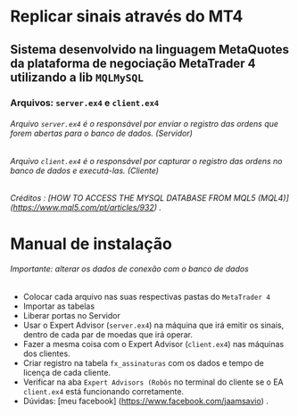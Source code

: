 # Replicar sinais através do MT4
## Sistema desenvolvido na linguagem MetaQuotes da plataforma de negociação MetaTrader 4 utilizando a lib `MQLMySQL` 

### Arquivos: `server.ex4` e `client.ex4` 

###### Arquivo `server.ex4` é o responsável por enviar o registro das ordens que forem abertas para o banco de dados. (Servidor) 
###### Arquivo `client.ex4` é o responsável por capturar o registro das ordens no banco de dados e executá-las. (Cliente)

###### Créditos : [HOW TO ACCESS THE MYSQL DATABASE FROM MQL5 (MQL4)] (https://www.mql5.com/pt/articles/932) .

# Manual de instalação
###### Importante: alterar os dados de conexão com o banco de dados

* Colocar cada arquivo nas suas respectivas pastas do `MetaTrader 4`
* Importar as tabelas 
* Liberar portas no Servidor
* Usar o Expert Advisor (`server.ex4`) na máquina que irá emitir os sinais, dentro de cada par de moedas que irá operar. 
* Fazer a mesma coisa com o Expert Advisor (`client.ex4`) nas máquinas dos clientes. 
* Criar registro na tabela `fx_assinaturas` com os dados e tempo de licença de cada cliente. 
* Verificar na aba `Expert Advisors (Robôs` no terminal do cliente se o EA `client.ex4` está funcionando corretamente. 
* Dúvidas: [meu facebook] (https://www.facebook.com/jaamsavio) .
